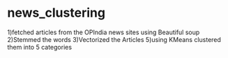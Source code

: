 # news_clustering
1)fetched articles from the OPIndia news sites using Beautiful soup
2)Stemmed the words
3)Vectorized the Articles
5)using KMeans clustered them into 5 categories
